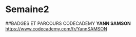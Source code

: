 # Semaine2

##BADGES ET PARCOURS CODECADEMY
__YANN SAMSON__
https://www.codecademy.com/fr/YannSAMSON

